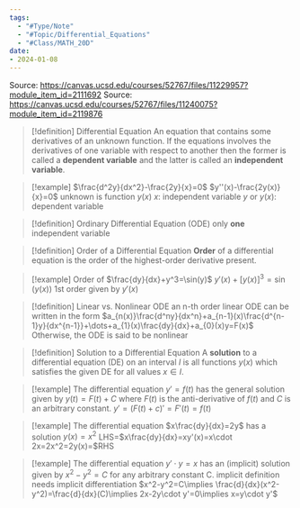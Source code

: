 ```yaml
---
tags:
  - "#Type/Note"
  - "#Topic/Differential_Equations"
  - "#Class/MATH_20D"
date:
- 2024-01-08
---
```


Source: https://canvas.ucsd.edu/courses/52767/files/11229957?module_item_id=2111692
Source: https://canvas.ucsd.edu/courses/52767/files/11240075?module_item_id=2119876

> [!definition] Differential Equation
> An equation that contains some derivatives of an unknown function.
> If the equations involves the derivatives of one variable with respect to another then the former is called a **dependent variable** and the latter is called an **independent variable**.

> [!example] $\frac{d^2y}{dx^2}-\frac{2y}{x}=0$
> $y''(x)-\frac{2y(x)}{x}=0$
> unknown is function $y(x)$
> $x$: independent variable
> $y$ or $y(x)$: dependent variable

> [!definition] Ordinary Differential Equation (ODE)
> only **one** independent variable

> [!definition] Order of a Differential Equation
> **Order** of a differential equation is the order of the highest-order derivative present.

> [!example] Order of $\frac{dy}{dx}+y^3=\sin(y)$
> $y'(x)+[y(x)]^3=\sin(y(x))$
> 1st order given by $y'(x)$

> [!definition] Linear vs. Nonlinear ODE
> an n-th order linear ODE can be written in the form
> $a_{n(x)}\frac{d^ny}{dx^n}+a_{n-1}(x)\frac{d^{n-1}y}{dx^{n-1}}+\dots+a_{1}(x)\frac{dy}{dx}+a_{0}(x)y=F(x)$
> Otherwise, the ODE is said to be nonlinear

> [!definition] Solution to a Differential Equation
> A **solution** to a differential equation (DE) on an interval $I$ is all functions $y(x)$ which satisfies the given DE for all values $x\in I$.

> [!example] The differential equation $y'=f(t)$ has the general solution given by $y(t)=F(t)+C$
> where $F(t)$ is the anti-derivative of $f(t)$ and $C$ is an arbitrary constant.
> $y'=(F(t)+c)'=F'(t)=f(t)$

> [!example] The differential equation $x\frac{dy}{dx}=2y$ has a solution $y(x)=x^2$
> LHS=$x\frac{dy}{dx}=xy'(x)=x\cdot 2x=2x^2=2y(x)=$RHS

> [!example] The differential equation $y'\cdot y=x$ has an (implicit) solution given by $x^2-y^2=C$ for any arbitrary constant C.
> implicit definition needs implicit differentiation
> $x^2-y^2=C\implies \frac{d}{dx}(x^2-y^2)=\frac{d}{dx}(C)\implies 2x-2y\cdot y'=0\implies x=y\cdot y'$